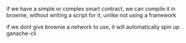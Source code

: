 if we have a simple or complex smart contract, we can compile it in brownie, without writing a script for it, unlike not using a framework

if we dont give brownie a network to use, it will automatically spin up ganache-cli
